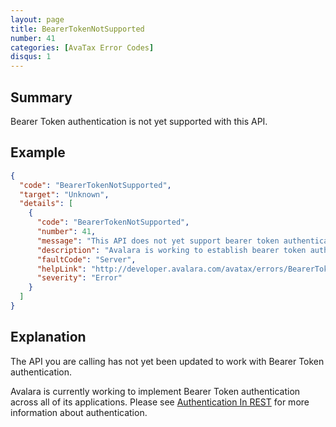```yaml
---
layout: page
title: BearerTokenNotSupported
number: 41
categories: [AvaTax Error Codes]
disqus: 1
---
```


## Summary

Bearer Token authentication is not yet supported with this API.

## Example

```json
{
  "code": "BearerTokenNotSupported",
  "target": "Unknown",
  "details": [
    {
      "code": "BearerTokenNotSupported",
      "number": 41,
      "message": "This API does not yet support bearer token authentication.",
      "description": "Avalara is working to establish bearer token authentication throughout all APIs and services.  The API that you have called does not yet support bearer token authentication.  To call this API, please use username:password or accountid:licensekey authentication.",
      "faultCode": "Server",
      "helpLink": "http://developer.avalara.com/avatax/errors/BearerTokenNotSupported",
      "severity": "Error"
    }
  ]
}
```

## Explanation

The API you are calling has not yet been updated to work with Bearer Token authentication.

Avalara is currently working to implement Bearer Token authentication across all of its applications.  Please see <a href="http://developer.avalara.com/avatax/authentication-in-rest/">Authentication In REST</a> for more information about authentication.
